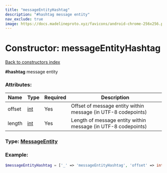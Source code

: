```yaml
---
title: "messageEntityHashtag"
description: "#hashtag message entity"
nav_exclude: true
image: https://docs.madelineproto.xyz/favicons/android-chrome-256x256.png
---
```

# Constructor: messageEntityHashtag  
[Back to constructors index](index.md)



**\#hashtag** message entity

### Attributes:

| Name     |    Type       | Required | Description |
|----------|---------------|----------|-------------|
|offset|[int](../types/int.md) | Yes|Offset of message entity within message (in UTF-8 codepoints)|
|length|[int](../types/int.md) | Yes|Length of message entity within message (in UTF-8 codepoints)|



### Type: [MessageEntity](../types/MessageEntity.md)


### Example:

```php
$messageEntityHashtag = ['_' => 'messageEntityHashtag', 'offset' => int, 'length' => int];
```  
